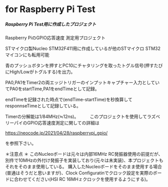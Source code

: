 # for Raspberry Pi Test

##### Raspberry Pi Test用に作成したプロジェクト

Raspberry PiのGPIO応答速度 測定用プロジェクト

STマイクロ製Nucleo STM32F411用に作成しているが他のSTマイクロ STM32マイコンにも転用可能

青のプッシュボタンを押すとPC10にチャタリングを取ったトグル信号(押すたびにHigh/Lowがトグルする)を出力。

PA0,PA1をTimer2の両エッジトリガーのインプットキャプチャー入力としていてPA0をstartTime,PA1をendTimeとして記録。

endTimeを記録された時点で(endTime-startTime)を秒換算してresponnseTimeとして記録している。

Timerの分解能は1/84MHz(≒12ns)。
　　
このプロジェクトを使用してラズベリーパイのGPIO応答速度測定に関しての詳細は　　

https://neocode.jp/2021/04/28/raspberrypi_gpio/

を参照下さい。

＊注意点 ＊
このNucleoボードは元々は内部16MHz RC発振器使用の前提だが、別件で10MHzの外付け発振子を実装しており(元々は未実装)、本プロジェクトもそれをそのまま使用している。
購入したNucleoボードをそのまま使用する場合(普通はそうだと思いますが)、Clock Configuratinでクロック設定を実際のボードに合わせてください(HSI RC 16MHｚクロックを使用するようにする)。
